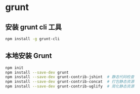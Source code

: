 # grunt


## 安装 grunt cli 工具

```bash
npm install -g grunt-cli
```

## 本地安装 Grunt

```bash
npm init
npm install --save-dev grunt
npm install --save-dev grunt-contrib-jshint  # 静态代码检查
npm install --save-dev grunt-contrib-concat  # 打包静态资源
npm install --save-dev grunt-contrib-uglify  # 简化静态资源
```
